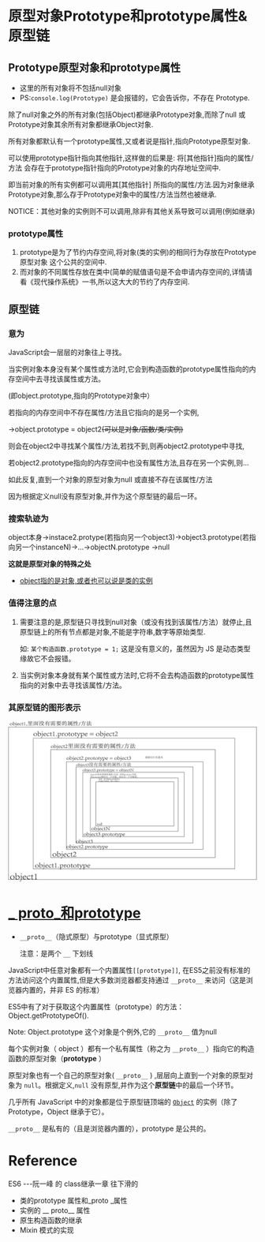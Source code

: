 # 原型对象Prototype和prototype属性&原型链

## Prototype原型对象和prototype属性

- 这里的所有对象将不包括null对象
- PS:`console.log(Prototype)` 是会报错的，它会告诉你，不存在 Prototype.

除了null对象之外的所有对象(包括Object)都继承Prototype对象,而除了null 或Prototype对象其余所有对象都继承Object对象.

所有对象都默认有一个prototype属性,又或者说是指针,指向Prototype原型对象.

可以使用prototype指针指向其他指针,这样做的后果是: 将[其他指针]指向的属性/方法 会存在于prototype指针指向的Prototype对象的内存地址空间中.

即当前对象的所有实例都可以调用其[其他指针] 所指向的属性/方法.因为对象继承Prototype对象,那么存于Prototype对象中的属性/方法当然也被继承.

​ NOTICE：其他对象的实例则不可以调用,除非有其他关系导致可以调用(例如继承)

### prototype属性

1. prototype是为了节约内存空间,将对象(类的实例)的相同行为存放在Prototype原型对象 这个公共的空间中.
2. 而对象的不同属性存放在类中(简单的赋值语句是不会申请内存空间的,详情请看《现代操作系统》一书,所以这大大的节约了内存空间.

## 原型链

### 意为

JavaScript会一层层的对象往上寻找。

当实例对象本身没有某个属性或方法时,它会到构造函数的prototype属性指向的内存空间中去寻找该属性或方法。

(即object.prototype,指向的Prototype对象中）

若指向的内存空间中不存在属性/方法且它指向的是另一个实例,

→object.prototype = object2~~(可以是对象/函数/类/实例)~~

则会在object2中寻找某个属性/方法,若找不到,则再object2.prototype中寻找,

若object2.prototype指向的内存空间中也没有属性方法,且存在另一个实例,则...

如此反复,直到一个对象的原型对象为null 或直接不存在该属性/方法

因为根据定义null没有原型对象,并作为这个原型链的最后一环。

### 搜索轨迹为

object本身→instace2.protype(若指向另一个object3)→object3.prototype(若指向另一个instanceN)→...→objectN.prototype →null

**这就是原型对象的特殊之处**

- <u>object指的是对象,或者也可以说是类的实例</u>

### 值得注意的点

1. 需要注意的是,原型链只寻找到null对象（或没有找到该属性/方法）就停止,且原型链上的所有节点都是对象,不能是字符串,数字等原始类型.
   
   如: `某个构造函数.prototype = 1;` 这是没有意义的，虽然因为 JS 是动态类型缘故它不会报错。

2. 当实例对象本身就有某个属性或方法时,它将不会去构造函数的prototype属性指向的对象中去寻找该属性/方法。

### 其原型链的图形表示

<img title="" src="./picture/原型链.png" alt="">

# [_ proto_和prototype](https://developer.mozilla.org/zh-CN/docs/Web/JavaScript/Inheritance_and_the_prototype_chain)

- `__proto__`（隐式原型）与prototype（显式原型）
  
  注意：是两个 `__` 下划线

JavaScript中任意对象都有一个内置属性`[[prototype]]`, 在ES5之前没有标准的方法访问这个内置属性,但是大多数浏览器都支持通过 `__proto__` 来访问（这是浏览器内置的，并非 ES 的标准）

ES5中有了对于获取这个内置属性（prototype）的方法： Object.getPrototypeOf().

Note: Object.prototype 这个对象是个例外,它的 `__proto__` 值为null

每个实例对象（ object ）都有一个私有属性（称之为 `__proto__` ）指向它的构造函数的原型对象（**prototype** ）

原型对象也有一个自己的原型对象( `__proto__` ) ,层层向上直到一个对象的原型对象为 `null`。根据定义,`null` 没有原型,并作为这个**原型链**中的最后一个环节。

几乎所有 JavaScript 中的对象都是位于原型链顶端的 [`Object`](https://developer.mozilla.org/zh-CN/docs/Web/JavaScript/Reference/Global_Objects/Object) 的实例（除了 Prototype，Object 继承于它）。

`__proto__` 是私有的（且是浏览器内置的），prototype 是公共的。



# Reference

ES6 ---阮一峰 的 class继承一章 往下滑的

- 类的prototype 属性和_proto _属性
- 实例的 __ proto__ 属性
- 原生构造函数的继承
- Mixin 模式的实现

